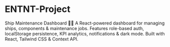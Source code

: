 # ENTNT-Project
Ship Maintenance Dashboard 🚢⚓  A React-powered dashboard for managing ships, components &amp; maintenance jobs. Features role-based auth, localStorage persistence, KPI analytics, notifications &amp; dark mode. Built with React, Tailwind CSS &amp; Context API.
